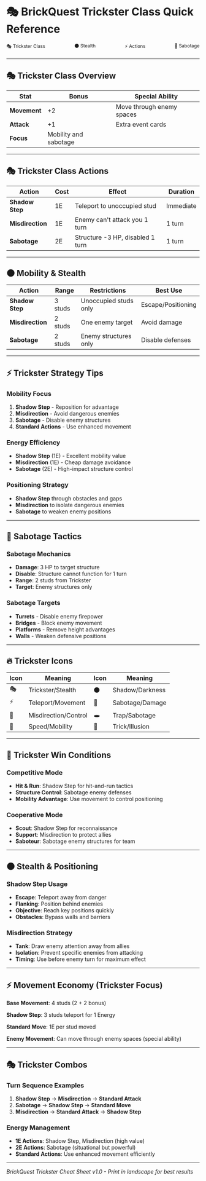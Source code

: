 # 🎭 BrickQuest Trickster Class Quick Reference

<div style="display: flex; justify-content: space-between; font-size: 12px; margin-bottom: 20px;">
  <div>🎭 Trickster Class</div>
  <div>🌑 Stealth</div>
  <div>⚡ Actions</div>
  <div>🔧 Sabotage</div>
</div>

---

## 🎭 Trickster Class Overview

| Stat | Bonus | Special Ability |
|------|-------|-----------------|
| **Movement** | +2 | Move through enemy spaces |
| **Attack** | +1 | Extra event cards |
| **Focus** | Mobility and sabotage | |

---

## 🎭 Trickster Class Actions

| Action | Cost | Effect | Duration |
|--------|------|--------|----------|
| **Shadow Step** | 1E | Teleport to unoccupied stud | Immediate |
| **Misdirection** | 1E | Enemy can't attack you 1 turn | 1 turn |
| **Sabotage** | 2E | Structure -3 HP, disabled 1 turn | 1 turn |

---

## 🌑 Mobility & Stealth

| Action | Range | Restrictions | Best Use |
|--------|-------|--------------|----------|
| **Shadow Step** | 3 studs | Unoccupied studs only | Escape/Positioning |
| **Misdirection** | 2 studs | One enemy target | Avoid damage |
| **Sabotage** | 2 studs | Enemy structures only | Disable defenses |

---

## ⚡ Trickster Strategy Tips

### Mobility Focus
1. **Shadow Step** - Reposition for advantage
2. **Misdirection** - Avoid dangerous enemies
3. **Sabotage** - Disable enemy structures
4. **Standard Actions** - Use enhanced movement

### Energy Efficiency
- **Shadow Step** (1E) - Excellent mobility value
- **Misdirection** (1E) - Cheap damage avoidance
- **Sabotage** (2E) - High-impact structure control

### Positioning Strategy
- **Shadow Step** through obstacles and gaps
- **Misdirection** to isolate dangerous enemies
- **Sabotage** to weaken enemy positions

---

## 🔧 Sabotage Tactics

### Sabotage Mechanics
- **Damage**: 3 HP to target structure
- **Disable**: Structure cannot function for 1 turn
- **Range**: 2 studs from Trickster
- **Target**: Enemy structures only

### Sabotage Targets
- **Turrets** - Disable enemy firepower
- **Bridges** - Block enemy movement
- **Platforms** - Remove height advantages
- **Walls** - Weaken defensive positions

---

## 🔥 Trickster Icons

| Icon | Meaning | Icon | Meaning |
|------|---------|------|---------|
| 🎭 | Trickster/Stealth | 🌑 | Shadow/Darkness |
| ⚡ | Teleport/Movement | 🔧 | Sabotage/Damage |
| 🎯 | Misdirection/Control | 🕳️ | Trap/Sabotage |
| 💨 | Speed/Mobility | 🎪 | Trick/Illusion |

---

## 🎯 Trickster Win Conditions

### Competitive Mode
- **Hit & Run**: Shadow Step for hit-and-run tactics
- **Structure Control**: Sabotage enemy defenses
- **Mobility Advantage**: Use movement to control positioning

### Cooperative Mode
- **Scout**: Shadow Step for reconnaissance
- **Support**: Misdirection to protect allies
- **Saboteur**: Sabotage enemy structures for team

---

## 🌑 Stealth & Positioning

### Shadow Step Usage
- **Escape**: Teleport away from danger
- **Flanking**: Position behind enemies
- **Objective**: Reach key positions quickly
- **Obstacles**: Bypass walls and barriers

### Misdirection Strategy
- **Tank**: Draw enemy attention away from allies
- **Isolation**: Prevent specific enemies from attacking
- **Timing**: Use before enemy turn for maximum effect

---

## ⚡ Movement Economy (Trickster Focus)

**Base Movement**: 4 studs (2 + 2 bonus)

**Shadow Step**: 3 studs teleport for 1 Energy

**Standard Move**: 1E per stud moved

**Enemy Movement**: Can move through enemy spaces (special ability)

---

## 🎭 Trickster Combos

### Turn Sequence Examples
1. **Shadow Step** → **Misdirection** → **Standard Attack**
2. **Sabotage** → **Shadow Step** → **Standard Move**
3. **Misdirection** → **Standard Attack** → **Shadow Step**

### Energy Management
- **1E Actions**: Shadow Step, Misdirection (high value)
- **2E Actions**: Sabotage (situational but powerful)
- **Standard Actions**: Use enhanced movement efficiently

---

*BrickQuest Trickster Cheat Sheet v1.0 - Print in landscape for best results*
